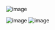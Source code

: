 ![image](https://github.com/user-attachments/assets/32ea563f-02d5-4e19-8480-7a02897930a1)

![image](https://github.com/user-attachments/assets/1ad1d377-5002-4af2-a48a-dcaa99813ae6)
![image](https://github.com/user-attachments/assets/e7783ca8-f557-4362-b766-c63c85ec394e)

